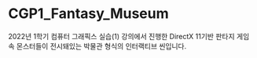 # CGP1_Fantasy_Museum
2022년 1학기 컴퓨터 그래픽스 실습(1) 강의에서 진행한 DirectX 11기반 판타지 게임 속 몬스터들이 전시돼있는 박물관 형식의 인터랙티브 씬입니다.
